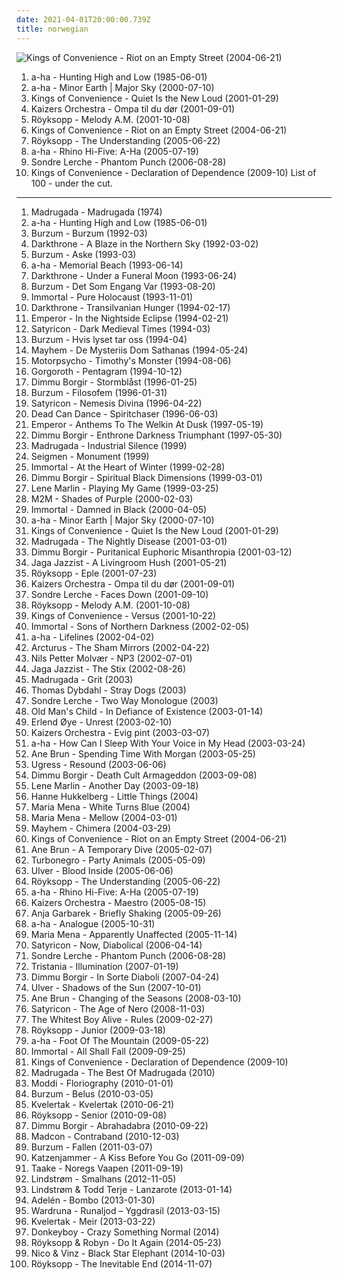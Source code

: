```yaml
---
date: 2021-04-01T20:00:00.739Z
title: norwegian
---
```

![Kings of Convenience - Riot on an Empty Street (2004-06-21)](https://img.discogs.com/qujVQnyyIoDNuPzQbRJ56YU_7ZM=/fit-in/600x607/filters:strip_icc():format(jpeg):mode_rgb():quality(90)/discogs-images/R-675181-1563564124-2088.jpeg.jpg "Kings of Convenience - Riot on an Empty Street (2004-06-21)")
1. <span title="#80_s">a-ha - Hunting High and Low (1985-06-01)</span>
2. <span title="#80_s #pop_rock_80">a-ha - Minor Earth | Major Sky (2000-07-10)</span>
3. <span title="#acoustic #indie_pop #indie">Kings of Convenience - Quiet Is the New Loud (2001-01-29)</span>
4. <span title="#norwegian #2001 #ompa">Kaizers Orchestra - Ompa til du dør (2001-09-01)</span>
5. <span title="#electronic #chillout">Röyksopp - Melody A.M. (2001-10-08)</span>
6. <span title="#indie #acoustic #norwegian">Kings of Convenience - Riot on an Empty Street (2004-06-21)</span>
7. <span title="#electronic">Röyksopp - The Understanding (2005-06-22)</span>
8. <span title="#norwegian #scandinavian #norway #noord_europa #noors #noorwegen">a-ha - Rhino Hi-Five: A-Ha (2005-07-19)</span>
9. <span title="#norwegian">Sondre Lerche - Phantom Punch (2006-08-28)</span>
10. <span title="#folk">Kings of Convenience - Declaration of Dependence (2009-10)</span>
List of 100 - under the cut.
<!-- more -->
-----
1. <span title="#norwegian">Madrugada - Madrugada (1974)</span>
2. <span title="#80_s">a-ha - Hunting High and Low (1985-06-01)</span>
3. <span title="#black_metal">Burzum - Burzum (1992-03)</span>
4. <span title="#black_metal">Darkthrone - A Blaze in the Northern Sky (1992-03-02)</span>
5. <span title="#black_metal">Burzum - Aske (1993-03)</span>
6. <span title="#pop #alternative_rock #norwegian">a-ha - Memorial Beach (1993-06-14)</span>
7. <span title="#black_metal">Darkthrone - Under a Funeral Moon (1993-06-24)</span>
8. <span title="#black_metal">Burzum - Det Som Engang Var (1993-08-20)</span>
9. <span title="#black_metal">Immortal - Pure Holocaust (1993-11-01)</span>
10. <span title="#black_metal">Darkthrone - Transilvanian Hunger (1994-02-17)</span>
11. <span title="#black_metal #symphonic_black_metal">Emperor - In the Nightside Eclipse (1994-02-21)</span>
12. <span title="#black_metal">Satyricon - Dark Medieval Times (1994-03)</span>
13. <span title="#black_metal #ambient_black_metal">Burzum - Hvis lyset tar oss (1994-04)</span>
14. <span title="#black_metal">Mayhem - De Mysteriis Dom Sathanas (1994-05-24)</span>
15. <span title="#rock">Motorpsycho - Timothy's Monster (1994-08-06)</span>
16. <span title="#black_metal">Gorgoroth - Pentagram (1994-10-12)</span>
17. <span title="#black_metal #symphonic_black_metal">Dimmu Borgir - Stormblåst (1996-01-25)</span>
18. <span title="#black_metal">Burzum - Filosofem (1996-01-31)</span>
19. <span title="#black_metal">Satyricon - Nemesis Divina (1996-04-22)</span>
20. <span title="#1996 #ambient #atmospheric #world_music #ethereal #folk #ethnic #4_ad">Dead Can Dance - Spiritchaser (1996-06-03)</span>
21. <span title="#black_metal #symphonic_black_metal">Emperor - Anthems To The Welkin At Dusk (1997-05-19)</span>
22. <span title="#symphonic_black_metal #black_metal">Dimmu Borgir - Enthrone Darkness Triumphant (1997-05-30)</span>
23. <span title="#indie">Madrugada - Industrial Silence (1999)</span>
24. <span title="#norwegian #approved #to_check_out #milestones #sleepless #favs_of_nocci #decent #gothcore #gothic_darkwave #handleliste #waahh_i_love_it #nice_and_dark #coming_summer_melancholy #darksky_fm">Seigmen - Monument (1999)</span>
25. <span title="#black_metal">Immortal - At the Heart of Winter (1999-02-28)</span>
26. <span title="#symphonic_black_metal #black_metal">Dimmu Borgir - Spiritual Black Dimensions (1999-03-01)</span>
27. <span title="#lene_marlin #pop">Lene Marlin - Playing My Game (1999-03-25)</span>
28. <span title="#2000 #pop #m_2_m">M2M - Shades of Purple (2000-02-03)</span>
29. <span title="#black_metal">Immortal - Damned in Black (2000-04-05)</span>
30. <span title="#80_s #pop_rock_80">a-ha - Minor Earth | Major Sky (2000-07-10)</span>
31. <span title="#acoustic #indie_pop #indie">Kings of Convenience - Quiet Is the New Loud (2001-01-29)</span>
32. <span title="#norwegian">Madrugada - The Nightly Disease (2001-03-01)</span>
33. <span title="#symphonic_black_metal #black_metal">Dimmu Borgir - Puritanical Euphoric Misanthropia (2001-03-12)</span>
34. <span title="#jazz #ninja_tune">Jaga Jazzist - A Livingroom Hush (2001-05-21)</span>
35. <span title="#electronica #royksopp_eple">Röyksopp - Eple (2001-07-23)</span>
36. <span title="#norwegian #2001 #ompa">Kaizers Orchestra - Ompa til du dør (2001-09-01)</span>
37. <span title="#indie_pop #pop #norwegian">Sondre Lerche - Faces Down (2001-09-10)</span>
38. <span title="#electronic #chillout">Röyksopp - Melody A.M. (2001-10-08)</span>
39. <span title="#indie_pop">Kings of Convenience - Versus (2001-10-22)</span>
40. <span title="#black_metal">Immortal - Sons of Northern Darkness (2002-02-05)</span>
41. <span title="#pop">a-ha - Lifelines (2002-04-02)</span>
42. <span title="#avant_garde_metal #progressive_metal">Arcturus - The Sham Mirrors (2002-04-22)</span>
43. <span title="#jazz #trumpet #nu_jazz #norwegian">Nils Petter Molvær - NP3 (2002-07-01)</span>
44. <span title="#jazz">Jaga Jazzist - The Stix (2002-08-26)</span>
45. <span title="#rock #norwegian">Madrugada - Grit (2003)</span>
46. <span title="#norwegian #scandinavian #melancholic #autumn #favorites_ever #skiver #albums_2 #maarts #music_to_drink_slowly">Thomas Dybdahl - Stray Dogs (2003)</span>
47. <span title="#singer_songwriter #albums_i_played_hell_out_of #two_way_monologue">Sondre Lerche - Two Way Monologue (2003)</span>
48. <span title="#black_metal #melodic_black_metal #symphonic_black_metal">Old Man's Child - In Defiance of Existence (2003-01-14)</span>
49. <span title="#electronic">Erlend Øye - Unrest (2003-02-10)</span>
50. <span title="#norwegian">Kaizers Orchestra - Evig pint (2003-03-07)</span>
51. <span title="#pop #80_s">a-ha - How Can I Sleep With Your Voice in My Head (2003-03-24)</span>
52. <span title="#folk #singer_songwriter #female_vocalists">Ane Brun - Spending Time With Morgan (2003-05-25)</span>
53. <span title="#2002 #electronic #trip_hop #norwegian #idm #trip_hop #breaks #english #xanbaldaio_baile">Ugress - Resound (2003-06-06)</span>
54. <span title="#symphonic_black_metal">Dimmu Borgir - Death Cult Armageddon (2003-09-08)</span>
55. <span title="#pop #another_day">Lene Marlin - Another Day (2003-09-18)</span>
56. <span title="#female_vocalists">Hanne Hukkelberg - Little Things (2004)</span>
57. <span title="#pop #singer_songwriter">Maria Mena - White Turns Blue (2004)</span>
58. <span title="#2004">Maria Mena - Mellow (2004-03-01)</span>
59. <span title="#black_metal">Mayhem - Chimera (2004-03-29)</span>
60. <span title="#indie #acoustic #norwegian">Kings of Convenience - Riot on an Empty Street (2004-06-21)</span>
61. <span title="#2005 #folk #norwegian">Ane Brun - A Temporary Dive (2005-02-07)</span>
62. <span title="#2005 #rock #punk_rock #death_punk #punk #hard_rock">Turbonegro - Party Animals (2005-05-09)</span>
63. <span title="#experimental #electronic #avant_garde #ambient">Ulver - Blood Inside (2005-06-06)</span>
64. <span title="#electronic">Röyksopp - The Understanding (2005-06-22)</span>
65. <span title="#norwegian #scandinavian #norway #noord_europa #noors #noorwegen">a-ha - Rhino Hi-Five: A-Ha (2005-07-19)</span>
66. <span title="#norwegian #2005 #rock">Kaizers Orchestra - Maestro (2005-08-15)</span>
67. <span title="#anja_garbarek">Anja Garbarek - Briefly Shaking (2005-09-26)</span>
68. <span title="#pop">a-ha - Analogue (2005-10-31)</span>
69. <span title="#pop">Maria Mena - Apparently Unaffected (2005-11-14)</span>
70. <span title="#black_metal">Satyricon - Now, Diabolical (2006-04-14)</span>
71. <span title="#norwegian">Sondre Lerche - Phantom Punch (2006-08-28)</span>
72. <span title="#gothic_metal">Tristania - Illumination (2007-01-19)</span>
73. <span title="#symphonic_black_metal #black_metal">Dimmu Borgir - In Sorte Diaboli (2007-04-24)</span>
74. <span title="#ambient #experimental">Ulver - Shadows of the Sun (2007-10-01)</span>
75. <span title="#singer_songwriter">Ane Brun - Changing of the Seasons (2008-03-10)</span>
76. <span title="#black_metal">Satyricon - The Age of Nero (2008-11-03)</span>
77. <span title="#2009 #indie">The Whitest Boy Alive - Rules (2009-02-27)</span>
78. <span title="#electronic #2009">Röyksopp - Junior (2009-03-18)</span>
79. <span title="#pop">a-ha - Foot Of The Mountain (2009-05-22)</span>
80. <span title="#black_metal">Immortal - All Shall Fall (2009-09-25)</span>
81. <span title="#folk">Kings of Convenience - Declaration of Dependence (2009-10)</span>
82. <span title="#singer_songwriter #norwegian #dark_ambient #madrugada">Madrugada - The Best Of Madrugada (2010)</span>
83. <span title="#indie #folk">Moddi - Floriography (2010-01-01)</span>
84. <span title="#black_metal #atmospheric_black_metal">Burzum - Belus (2010-03-05)</span>
85. <span title="#black_metal #2010 #black_n_roll">Kvelertak - Kvelertak (2010-06-21)</span>
86. <span title="#2010">Röyksopp - Senior (2010-09-08)</span>
87. <span title="#symphonic_black_metal #black_metal #symphonic_metal">Dimmu Borgir - Abrahadabra (2010-09-22)</span>
88. <span title="#rnb">Madcon - Contraband (2010-12-03)</span>
89. <span title="#black_metal #atmospheric_black_metal #2011">Burzum - Fallen (2011-03-07)</span>
90. <span title="#folk #cabaret">Katzenjammer - A Kiss Before You Go (2011-09-09)</span>
91. <span title="#black_metal #norwegian_black_metal">Taake - Noregs Vaapen (2011-09-19)</span>
92. <span title="#2012">Lindstrøm - Smalhans (2012-11-05)</span>
93. <span title="#2013 #electronic #norwegian #10_s #oslo #olsen">Lindstrøm & Todd Terje - Lanzarote (2013-01-14)</span>
94. <span title="#norwegian">Adelén - Bombo (2013-01-30)</span>
95. <span title="#2013 #neofolk">Wardruna - Runaljod – Yggdrasil (2013-03-15)</span>
96. <span title="#2013 #hardcore">Kvelertak - Meir (2013-03-22)</span>
97. <span title="#2014 #pop #norwegian #norway #norge">Donkeyboy - Crazy Something Normal (2014)</span>
98. <span title="#2014">Röyksopp & Robyn - Do It Again (2014-05-23)</span>
99. <span title="#2014 #hip_hop #pop #norwegian #r_b #norway #norge">Nico & Vinz - Black Star Elephant (2014-10-03)</span>
100. <span title="#2014">Röyksopp - The Inevitable End (2014-11-07)</span>
